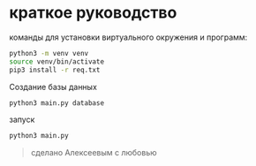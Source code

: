 # краткое руководство

команды для установки виртуального окружения и программ:

```bash
python3 -m venv venv
source venv/bin/activate
pip3 install -r req.txt
```

Создание базы данных
```bash
python3 main.py database
```

запуск
```bash
python3 main.py
```

> сделано Алексеевым с любовью
